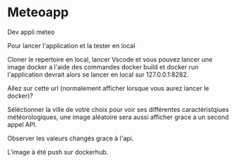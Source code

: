 # Meteoapp
Dev appli meteo

Pour lancer l'application et la tester en local

Cloner le repertoire en local, lancer Vscode et vous pouvez lancer une image docker a l'aide des commandes docker build et docker run l'application devrait alors se lancer en local sur 127.0.0.1:8282.

Allez sur cette url (normalement afficher lorsque vous aurez lancer le docker)?

Séléctionner la ville de votre choix pour voir ses différentes caractéristqiues météorologiques, une image aléatoire sera aussi afficher grace a un second appel API.

Observer les valeurs changés grace à l'api.

L'image à été push sur dockerhub.
